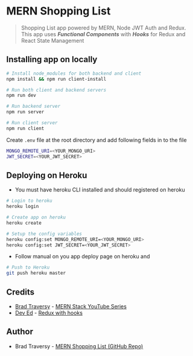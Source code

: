 # MERN Shopping List

> Shopping List app powered by MERN, Node JWT Auth and Redux. This app uses **_Functional Components_** with **_Hooks_** for Redux and React State Management

## Installing app on locally

```bash
# Install node_modules for both backend and client
npm install && npm run client-install

# Run both client and backend servers
npm run dev

# Run backend server
npm run server

# Run client server
npm run client
```

Create `.env` file at the root directory and add following fields in to the file

```bash
MONGO_REMOTE_URI=<YOUR_MONGO_URI>
JWT_SECRET=<YOUR_JWT_SECRET>
```

## Deploying on Heroku

- You must have heroku CLI installed and should registered on heroku

```bash
# Login to heroku
heroku login

# Create app on heroku
heroku create

# Setup the config variables
heroku config:set MONGO_REMOTE_URI=<YOUR_MONGO_URI>
heroku config:set JWT_SECRET=<YOUR_JWT_SECRET>
```

- Follow manual on you app deploy page on heroku and

```bash
# Push to Heroku
git push heroku master
```

## Credits

- [Brad Traversy](https://www.youtube.com/channel/UC29ju8bIPH5as8OGnQzwJyA) - [MERN Stack YouTube Series](https://www.youtube.com/watch?v=PBTYxXADG_k&list=PLillGF-RfqbbiTGgA77tGO426V3hRF9iE&ab_channel=TraversyMedia)
- [Dev Ed](https://www.youtube.com/channel/UClb90NQQcskPUGDIXsQEz5Q) - [Redux with hooks](https://www.youtube.com/watch?v=CVpUuw9XSjY&ab_channel=DevEd)

## Author

- Brad Traversy - [MERN Shopping List (GitHub Repo)](https://www.youtube.com/redirect?v=Efwp65XF0bM&redir_token=QUFFLUhqbE9RVWVSblFMMnd1VFltVEloQkF4OEY2UjlDUXxBQ3Jtc0tuVUx6NFZRQ2YtZUZlNmp4Um55X2p1Z1BEZi1MbzA3STZUSWtGT2hqRFgzZFMxel9FQTZseVJXQUU2WUZRem81M1hDNGNTcEVOZ0o1WWc3LXVrTGRCUnl3M1g5amhvVk8yOW8tQkRkMk1vOExuNHNmRQ%3D%3D&event=video_description&q=https%3A%2F%2Fgithub.com%2Fbradtraversy%2Fmern_shopping_list)

